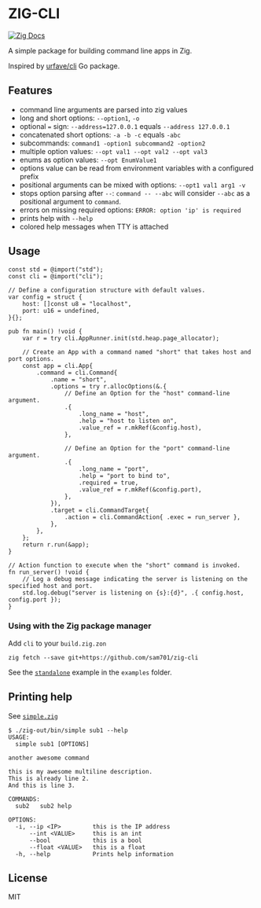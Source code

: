 # ZIG-CLI
[![Zig Docs](https://img.shields.io/badge/docs-zig-%23f7a41d)](https://sam701.github.io/zig-cli)


A simple package for building command line apps in Zig.

Inspired by [urfave/cli](https://github.com/urfave/cli) Go package.

## Features
* command line arguments are parsed into zig values
* long and short options: `--option1`, `-o`
* optional `=` sign: `--address=127.0.0.1` equals `--address 127.0.0.1`
* concatenated short options: `-a -b -c` equals `-abc`
* subcommands: `command1 -option1 subcommand2 -option2`
* multiple option values: `--opt val1 --opt val2 --opt val3`
* enums as option values: `--opt EnumValue1`
* options value can be read from environment variables with a configured prefix
* positional arguments can be mixed with options: `--opt1 val1 arg1 -v`
* stops option parsing after `--`: `command -- --abc` will consider `--abc` as a positional argument to `command`.
* errors on missing required options: `ERROR: option 'ip' is required`
* prints help with `--help`
* colored help messages when TTY is attached

## Usage
```zig
const std = @import("std");
const cli = @import("cli");

// Define a configuration structure with default values.
var config = struct {
    host: []const u8 = "localhost",
    port: u16 = undefined,
}{};

pub fn main() !void {
    var r = try cli.AppRunner.init(std.heap.page_allocator);

    // Create an App with a command named "short" that takes host and port options.
    const app = cli.App{
        .command = cli.Command{
            .name = "short",
            .options = try r.allocOptions(&.{
                // Define an Option for the "host" command-line argument.
                .{
                    .long_name = "host",
                    .help = "host to listen on",
                    .value_ref = r.mkRef(&config.host),
                },

                // Define an Option for the "port" command-line argument.
                .{
                    .long_name = "port",
                    .help = "port to bind to",
                    .required = true,
                    .value_ref = r.mkRef(&config.port),
                },
            }),
            .target = cli.CommandTarget{
                .action = cli.CommandAction{ .exec = run_server },
            },
        },
    };
    return r.run(&app);
}

// Action function to execute when the "short" command is invoked.
fn run_server() !void {
    // Log a debug message indicating the server is listening on the specified host and port.
    std.log.debug("server is listening on {s}:{d}", .{ config.host, config.port });
}
```

### Using with the Zig package manager
Add `cli` to your `build.zig.zon`
```
zig fetch --save git+https://github.com/sam701/zig-cli
```
See the [`standalone`](./examples/standalone) example in the `examples` folder.

## Printing help
See [`simple.zig`](./examples/simple.zig)

```
$ ./zig-out/bin/simple sub1 --help
USAGE:
  simple sub1 [OPTIONS]

another awesome command

this is my awesome multiline description.
This is already line 2.
And this is line 3.

COMMANDS:
  sub2   sub2 help

OPTIONS:
  -i, --ip <IP>         this is the IP address
      --int <VALUE>     this is an int
      --bool            this is a bool
      --float <VALUE>   this is a float
  -h, --help            Prints help information
```

## License
MIT
